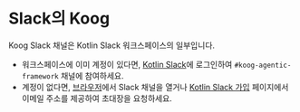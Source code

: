 # Slack의 Koog

Koog Slack 채널은 Kotlin Slack 워크스페이스의 일부입니다.

* 워크스페이스에 이미 계정이 있다면,
  [Kotlin Slack](http://kotlinlang.slack.com/)에 로그인하여 `#koog-agentic-framework` 채널에 참여하세요.
* 계정이 없다면,
  [브라우저](https://slack-chats.kotlinlang.org/c/koog-agentic-framework)에서 Slack 채널을 열거나 [Kotlin Slack 가입](https://surveys.jetbrains.com/s3/kotlin-slack-sign-up) 페이지에서 이메일 주소를 제공하여 초대장을 요청하세요.